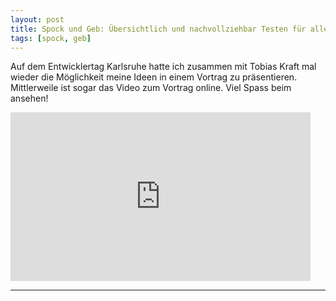 ```yaml
---
layout: post
title: Spock und Geb: Übersichtlich und nachvollziehbar Testen für alle!
tags: [spock, geb]
---
```


Auf dem Entwicklertag Karlsruhe hatte ich zusammen mit Tobias Kraft mal wieder die Möglichkeit meine Ideen in einem Vortrag 
zu präsentieren. Mittlerweile ist sogar das Video zum Vortrag online. Viel Spass beim ansehen!

<iframe allowfullscreen="" frameborder="0" height="270" src="https://www.youtube.com/embed/L75DdPon5Gk" width="480"></iframe>
<hr />
<script async class="speakerdeck-embed" data-id="a5e3259364ba4c1dafc4a89890209bf2" data-ratio="1.41436464088398" src="//speakerdeck.com/assets/embed.js"></script>
